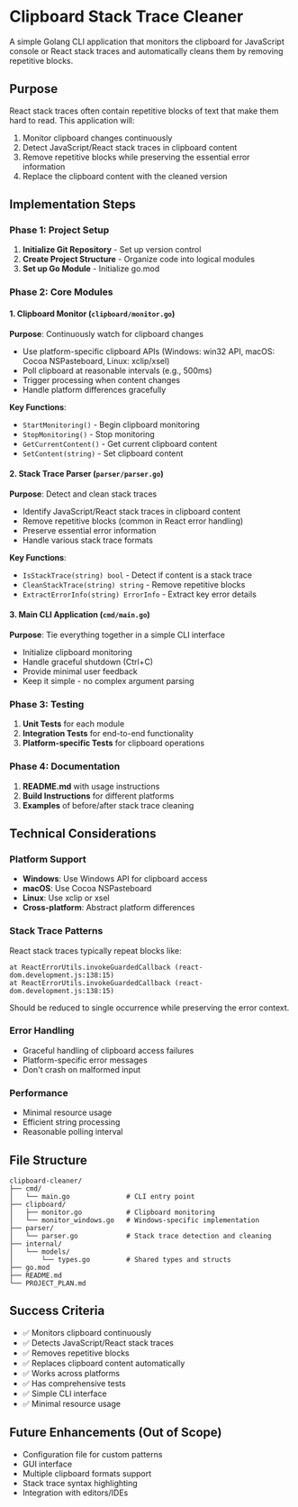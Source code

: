 # Clipboard Stack Trace Cleaner

A simple Golang CLI application that monitors the clipboard for JavaScript console or React stack traces and automatically cleans them by removing repetitive blocks.

## Purpose

React stack traces often contain repetitive blocks of text that make them hard to read. This application will:
1. Monitor clipboard changes continuously
2. Detect JavaScript/React stack traces in clipboard content
3. Remove repetitive blocks while preserving the essential error information
4. Replace the clipboard content with the cleaned version

## Implementation Steps

### Phase 1: Project Setup
1. **Initialize Git Repository** - Set up version control
2. **Create Project Structure** - Organize code into logical modules
3. **Set up Go Module** - Initialize go.mod

### Phase 2: Core Modules

#### 1. Clipboard Monitor (`clipboard/monitor.go`)
**Purpose**: Continuously watch for clipboard changes
- Use platform-specific clipboard APIs (Windows: win32 API, macOS: Cocoa NSPasteboard, Linux: xclip/xsel)
- Poll clipboard at reasonable intervals (e.g., 500ms)
- Trigger processing when content changes
- Handle platform differences gracefully

**Key Functions**:
- `StartMonitoring()` - Begin clipboard monitoring
- `StopMonitoring()` - Stop monitoring
- `GetCurrentContent()` - Get current clipboard content
- `SetContent(string)` - Set clipboard content

#### 2. Stack Trace Parser (`parser/parser.go`)
**Purpose**: Detect and clean stack traces
- Identify JavaScript/React stack traces in clipboard content
- Remove repetitive blocks (common in React error handling)
- Preserve essential error information
- Handle various stack trace formats

**Key Functions**:
- `IsStackTrace(string) bool` - Detect if content is a stack trace
- `CleanStackTrace(string) string` - Remove repetitive blocks
- `ExtractErrorInfo(string) ErrorInfo` - Extract key error details

#### 3. Main CLI Application (`cmd/main.go`)
**Purpose**: Tie everything together in a simple CLI interface
- Initialize clipboard monitoring
- Handle graceful shutdown (Ctrl+C)
- Provide minimal user feedback
- Keep it simple - no complex argument parsing

### Phase 3: Testing
1. **Unit Tests** for each module
2. **Integration Tests** for end-to-end functionality
3. **Platform-specific Tests** for clipboard operations

### Phase 4: Documentation
1. **README.md** with usage instructions
2. **Build Instructions** for different platforms
3. **Examples** of before/after stack trace cleaning

## Technical Considerations

### Platform Support
- **Windows**: Use Windows API for clipboard access
- **macOS**: Use Cocoa NSPasteboard
- **Linux**: Use xclip or xsel
- **Cross-platform**: Abstract platform differences

### Stack Trace Patterns
React stack traces typically repeat blocks like:
```
at ReactErrorUtils.invokeGuardedCallback (react-dom.development.js:138:15)
at ReactErrorUtils.invokeGuardedCallback (react-dom.development.js:138:15)
```
Should be reduced to single occurrence while preserving the error context.

### Error Handling
- Graceful handling of clipboard access failures
- Platform-specific error messages
- Don't crash on malformed input

### Performance
- Minimal resource usage
- Efficient string processing
- Reasonable polling interval

## File Structure
```
clipboard-cleaner/
├── cmd/
│   └── main.go              # CLI entry point
├── clipboard/
│   ├── monitor.go           # Clipboard monitoring
│   └── monitor_windows.go   # Windows-specific implementation
├── parser/
│   └── parser.go            # Stack trace detection and cleaning
├── internal/
│   └── models/
│       └── types.go         # Shared types and structs
├── go.mod
├── README.md
└── PROJECT_PLAN.md
```

## Success Criteria
- ✅ Monitors clipboard continuously
- ✅ Detects JavaScript/React stack traces
- ✅ Removes repetitive blocks
- ✅ Replaces clipboard content automatically
- ✅ Works across platforms
- ✅ Has comprehensive tests
- ✅ Simple CLI interface
- ✅ Minimal resource usage

## Future Enhancements (Out of Scope)
- Configuration file for custom patterns
- GUI interface
- Multiple clipboard formats support
- Stack trace syntax highlighting
- Integration with editors/IDEs

